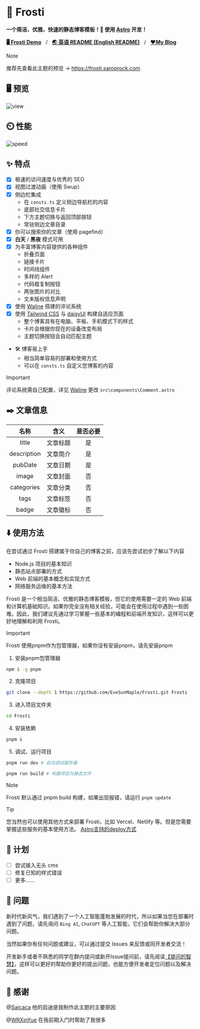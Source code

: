 # 🧊 Frosti

**一个简洁、优雅、快速的静态博客模板！🚀 使用 [Astro](https://astro.build/) 开发！**

[**🖥️ Frosti Demo**](https://frosti.saroprock.com)&nbsp;&nbsp;&nbsp;/&nbsp;&nbsp;&nbsp;[**🌏 英语 README (English README)**](https://github.com/EveSunMaple/Frosti/blob/main/README.md)&nbsp;&nbsp;&nbsp;/&nbsp;&nbsp;&nbsp;[**❤️My Blog**](https://www.saroprock.com)

> [!NOTE]
> 推荐先查看此主题的预览 -> https://frosti.saroprock.com

## 🖥️ 预览

![view](./Frosti_1.png)

## ⏲️ 性能

![speed](./400-lighthouse.png)

## ✨ 特点

- [x] 极速的访问速度与优秀的 SEO
- [x] 视图过渡动画（使用 Swup）
- [x] 侧边栏集成
  - 在 `consts.ts` 定义侧边导航栏的内容
  - 底部社交信息卡片
  - 下方主题切换与返回顶部按钮
  - 常驻侧边文章目录
- [x] 你可以搜索你的文章（使用 pagefind）
- [x] **白天** / **黑夜** 模式可用
- [x] 为丰富博客内容提供的各种组件
  - 折叠页面
  - 链接卡片
  - 时间线组件
  - 多样的 Alert
  - 代码框复制按钮
  - 两张图片的对比
  - 文末版权信息声明
- [x] 使用 [Waline](https://waline.js.org/) 搭建的评论系统
- [x] 使用 [Tailwind CSS](https://tailwindcss.com/) 与 [daisyUI](https://daisyui.com/) 构建自适应页面
  - 整个博客具有在电脑、平板、手机模式下的样式
  - 卡片会根据你现在的设备改变布局
  - 主题切换按钮会自动匹配主题
- 🛠️ 博客易上手
  - 相当简单容易的部署和使用方式
  - 可以在 `consts.ts` 自定义您博客的内容

> [!IMPORTANT]
> 评论系统需自己配置，详见 [Waline](https://waline.js.org/) 更改 `src\components\Comment.astro`

## ✒️ 文章信息

|    名称     |   含义   | 是否必要 |
| :---------: | :------: | :------: |
|    title    | 文章标题 |    是    |
| description | 文章简介 |    是    |
|   pubDate   | 文章日期 |    是    |
|    image    | 文章封面 |    否    |
| categories  | 文章分类 |    否    |
|    tags     | 文章标签 |    否    |
|    badge    | 文章徽标 |    否    |

## ⬇️ 使用方法

在尝试通过 Frosti 搭建属于你自己的博客之前，应该先尝试初步了解以下内容

- Node.js 项目的基本知识
- 静态站点部署的方式
- Web 前端的基本概念和实现方式
- 网络服务运维的基本方法

Frosti 是一个相当简洁、优雅的静态博客模板，但它的使用需要一定的 Web 前端和计算机基础知识。如果你完全没有相关经验，可能会在使用过程中遇到一些困难。因此，我们建议先通过学习掌握一些基本的编程和前端开发知识，这样可以更好地理解和利用 Frosti。

> [!IMPORTANT]
> Frosti 使用pnpm作为包管理器，如果你没有安装pnpm，请先安装pnpm

1. 安装pnpm包管理器

```sh
npm i -g pnpm
```

2. 克隆项目
```sh
git clone --depth 1 https://github.com/EveSunMaple/Frosti.git Frosti
```
3. 进入项目文件夹
```sh
cd Frosti
```
4. 安装依赖
```sh
pnpm i
```

5. 调试、运行项目
```sh
pnpm run dev # 启动调试服务器

pnpm run build # 构建项目为静态文件
```

> [!NOTE]
> Frosti 默认通过 pnpm build 构建，如果出现报错，请运行 `pnpm update`

> [!TIP]
> 您当然也可以使用其他方式来部署 Frosti，比如 Vercel、Netlify 等。但是您需要掌握这些服务的基本使用方法。
> [Astro支持的deploy方式](https://docs.astro.build/zh-cn/guides/deploy/)

## 🎯 计划

- [ ] 尝试接入无头 cms
- [ ] 修复已知的样式错误
- [ ] 更多……

## 👀 问题

新时代新风气，我们遇到了一个人工智能蓬勃发展的时代，所以如果当您在部署时遇到了问题，请先询问 `Bing AI`, `ChatGPT` 等人工智能，它们会帮助你解决大部分问题。

当然如果你有任何问题或建议，可以通过提交 Issues 来反馈或同开发者交流！

开发新手或者不熟悉的同学在群内提问或新开Issue提问前，请先阅读[【提问的智慧】](https://github.com/tvvocold/How-To-Ask-Questions-The-Smart-Way)，这样可以更好的帮助你更好的提出问题，也能方便开发者定位问题以及解决问题。

## 🎉 感谢

@[Saicaca](https://github.com/saicaca) 他的启迪是我制作此主题的主要原因

@[WRXinYue](https://github.com/WRXinYue) 在我前期入门时帮助了我很多
